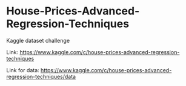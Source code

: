 # House-Prices-Advanced-Regression-Techniques

Kaggle dataset challenge

Link: https://www.kaggle.com/c/house-prices-advanced-regression-techniques

Link for data: https://www.kaggle.com/c/house-prices-advanced-regression-techniques/data

